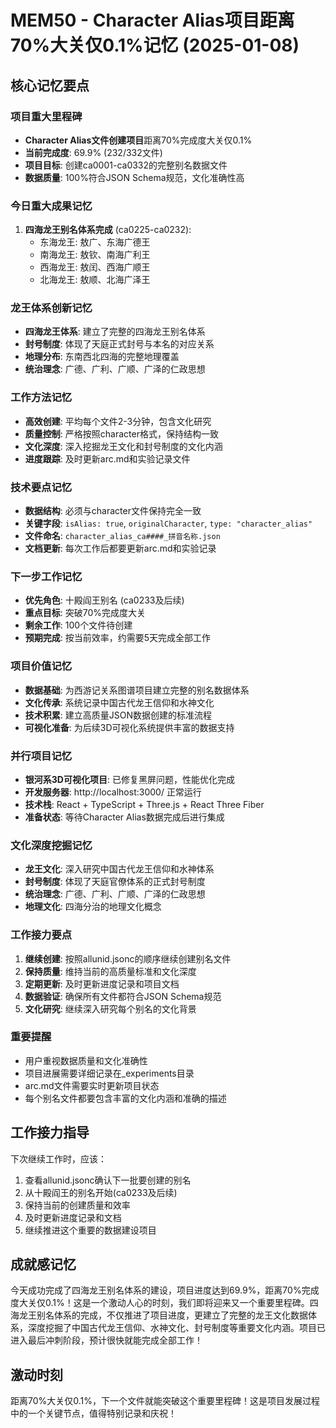 # MEM50 - Character Alias项目距离70%大关仅0.1%记忆 (2025-01-08)

## 核心记忆要点

### 项目重大里程碑
- **Character Alias文件创建项目**距离70%完成度大关仅0.1%
- **当前完成度**: 69.9% (232/332文件)
- **项目目标**: 创建ca0001-ca0332的完整别名数据文件
- **数据质量**: 100%符合JSON Schema规范，文化准确性高

### 今日重大成果记忆
1. **四海龙王别名体系完成** (ca0225-ca0232):
   - 东海龙王: 敖广、东海广德王
   - 南海龙王: 敖钦、南海广利王
   - 西海龙王: 敖闰、西海广顺王
   - 北海龙王: 敖顺、北海广泽王

### 龙王体系创新记忆
- **四海龙王体系**: 建立了完整的四海龙王别名体系
- **封号制度**: 体现了天庭正式封号与本名的对应关系
- **地理分布**: 东南西北四海的完整地理覆盖
- **统治理念**: 广德、广利、广顺、广泽的仁政思想

### 工作方法记忆
- **高效创建**: 平均每个文件2-3分钟，包含文化研究
- **质量控制**: 严格按照character格式，保持结构一致
- **文化深度**: 深入挖掘龙王文化和封号制度的文化内涵
- **进度跟踪**: 及时更新arc.md和实验记录文件

### 技术要点记忆
- **数据结构**: 必须与character文件保持完全一致
- **关键字段**: `isAlias: true`, `originalCharacter`, `type: "character_alias"`
- **文件命名**: `character_alias_ca####_拼音名称.json`
- **文档更新**: 每次工作后都要更新arc.md和实验记录

### 下一步工作记忆
- **优先角色**: 十殿阎王别名 (ca0233及后续)
- **重点目标**: 突破70%完成度大关
- **剩余工作**: 100个文件待创建
- **预期完成**: 按当前效率，约需要5天完成全部工作

### 项目价值记忆
- **数据基础**: 为西游记关系图谱项目建立完整的别名数据体系
- **文化传承**: 系统记录中国古代龙王信仰和水神文化
- **技术积累**: 建立高质量JSON数据创建的标准流程
- **可视化准备**: 为后续3D可视化系统提供丰富的数据支持

### 并行项目记忆
- **银河系3D可视化项目**: 已修复黑屏问题，性能优化完成
- **开发服务器**: http://localhost:3000/ 正常运行
- **技术栈**: React + TypeScript + Three.js + React Three Fiber
- **准备状态**: 等待Character Alias数据完成后进行集成

### 文化深度挖掘记忆
- **龙王文化**: 深入研究中国古代龙王信仰和水神体系
- **封号制度**: 体现了天庭官僚体系的正式封号制度
- **统治理念**: 广德、广利、广顺、广泽的仁政思想
- **地理文化**: 四海分治的地理文化概念

### 工作接力要点
1. **继续创建**: 按照allunid.jsonc的顺序继续创建别名文件
2. **保持质量**: 维持当前的高质量标准和文化深度
3. **定期更新**: 及时更新进度记录和项目文档
4. **数据验证**: 确保所有文件都符合JSON Schema规范
5. **文化研究**: 继续深入研究每个别名的文化背景

### 重要提醒
- 用户重视数据质量和文化准确性
- 项目进展需要详细记录在_experiments目录
- arc.md文件需要实时更新项目状态
- 每个别名文件都要包含丰富的文化内涵和准确的描述

## 工作接力指导
下次继续工作时，应该：
1. 查看allunid.jsonc确认下一批要创建的别名
2. 从十殿阎王的别名开始(ca0233及后续)
3. 保持当前的创建质量和效率
4. 及时更新进度记录和文档
5. 继续推进这个重要的数据建设项目

## 成就感记忆
今天成功完成了四海龙王别名体系的建设，项目进度达到69.9%，距离70%完成度大关仅0.1%！这是一个激动人心的时刻，我们即将迎来又一个重要里程碑。四海龙王别名体系的完成，不仅推进了项目进度，更建立了完整的龙王文化数据体系，深度挖掘了中国古代龙王信仰、水神文化、封号制度等重要文化内涵。项目已进入最后冲刺阶段，预计很快就能完成全部工作！

## 激动时刻
距离70%大关仅0.1%，下一个文件就能突破这个重要里程碑！这是项目发展过程中的一个关键节点，值得特别记录和庆祝！
